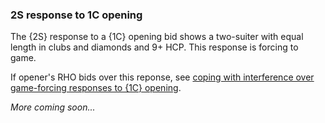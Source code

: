 ### <a name="2S_response_to_1C_opening"> 2S response to 1C opening

The {2S} response to a {1C} opening bid shows a two-suiter with equal length in clubs and diamonds and 9+ HCP. This response is forcing to game.

If opener's RHO bids over this reponse, see [coping with interference over game-forcing responses to {1C} opening](#-coping-with-interference-over-game-forcing-responses-to-1c-opening).

_More coming soon..._
